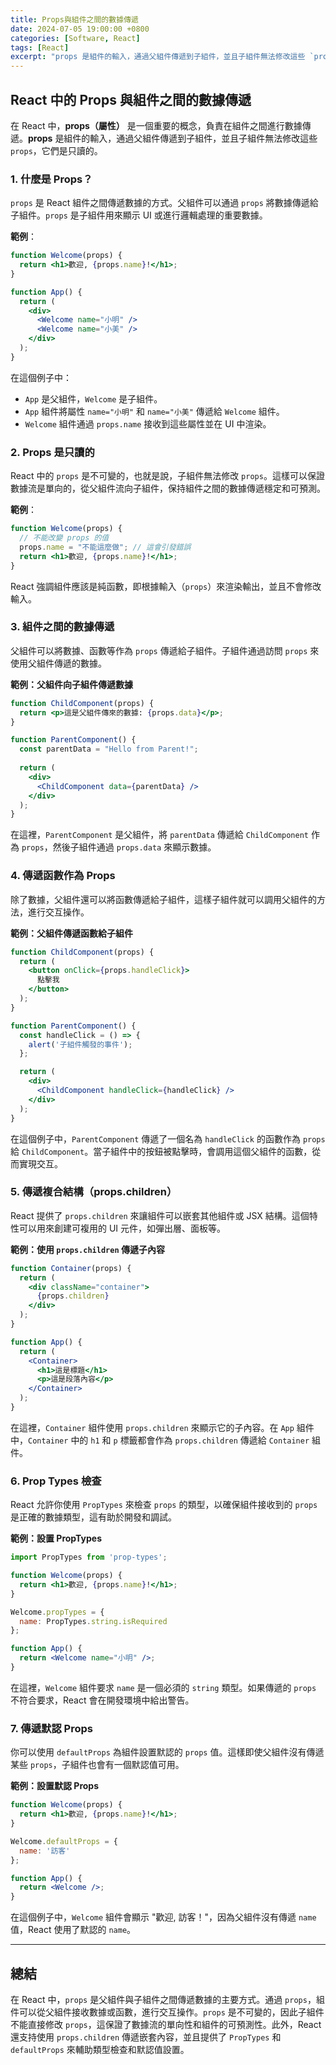 ```yaml
---
title: Props與組件之間的數據傳遞
date: 2024-07-05 19:00:00 +0800
categories: [Software, React]
tags: [React] 
excerpt: "props 是組件的輸入，通過父組件傳遞到子組件，並且子組件無法修改這些 `props`，它們是唯讀的"
---
```


## React 中的 Props 與組件之間的數據傳遞

在 React 中，**props（屬性）** 是一個重要的概念，負責在組件之間進行數據傳遞。**props** 是組件的輸入，通過父組件傳遞到子組件，並且子組件無法修改這些 `props`，它們是只讀的。

### 1. **什麼是 Props？**
`props` 是 React 組件之間傳遞數據的方式。父組件可以通過 `props` 將數據傳遞給子組件。`props` 是子組件用來顯示 UI 或進行邏輯處理的重要數據。

**範例**：
```jsx
function Welcome(props) {
  return <h1>歡迎, {props.name}!</h1>;
}

function App() {
  return (
    <div>
      <Welcome name="小明" />
      <Welcome name="小美" />
    </div>
  );
}
```

在這個例子中：
- `App` 是父組件，`Welcome` 是子組件。
- `App` 組件將屬性 `name="小明"` 和 `name="小美"` 傳遞給 `Welcome` 組件。
- `Welcome` 組件通過 `props.name` 接收到這些屬性並在 UI 中渲染。

### 2. **Props 是只讀的**
React 中的 `props` 是不可變的，也就是說，子組件無法修改 `props`。這樣可以保證數據流是單向的，從父組件流向子組件，保持組件之間的數據傳遞穩定和可預測。

**範例**：
```jsx
function Welcome(props) {
  // 不能改變 props 的值
  props.name = "不能這麼做"; // 這會引發錯誤
  return <h1>歡迎, {props.name}!</h1>;
}
```

React 強調組件應該是純函數，即根據輸入（`props`）來渲染輸出，並且不會修改輸入。

### 3. **組件之間的數據傳遞**
父組件可以將數據、函數等作為 `props` 傳遞給子組件。子組件通過訪問 `props` 來使用父組件傳遞的數據。

**範例：父組件向子組件傳遞數據**
```jsx
function ChildComponent(props) {
  return <p>這是父組件傳來的數據: {props.data}</p>;
}

function ParentComponent() {
  const parentData = "Hello from Parent!";
  
  return (
    <div>
      <ChildComponent data={parentData} />
    </div>
  );
}
```

在這裡，`ParentComponent` 是父組件，將 `parentData` 傳遞給 `ChildComponent` 作為 `props`，然後子組件通過 `props.data` 來顯示數據。

### 4. **傳遞函數作為 Props**
除了數據，父組件還可以將函數傳遞給子組件，這樣子組件就可以調用父組件的方法，進行交互操作。

**範例：父組件傳遞函數給子組件**
```jsx
function ChildComponent(props) {
  return (
    <button onClick={props.handleClick}>
      點擊我
    </button>
  );
}

function ParentComponent() {
  const handleClick = () => {
    alert('子組件觸發的事件');
  };

  return (
    <div>
      <ChildComponent handleClick={handleClick} />
    </div>
  );
}
```

在這個例子中，`ParentComponent` 傳遞了一個名為 `handleClick` 的函數作為 `props` 給 `ChildComponent`。當子組件中的按鈕被點擊時，會調用這個父組件的函數，從而實現交互。

### 5. **傳遞複合結構（props.children）**
React 提供了 `props.children` 來讓組件可以嵌套其他組件或 JSX 結構。這個特性可以用來創建可複用的 UI 元件，如彈出層、面板等。

**範例：使用 `props.children` 傳遞子內容**
```jsx
function Container(props) {
  return (
    <div className="container">
      {props.children}
    </div>
  );
}

function App() {
  return (
    <Container>
      <h1>這是標題</h1>
      <p>這是段落內容</p>
    </Container>
  );
}
```

在這裡，`Container` 組件使用 `props.children` 來顯示它的子內容。在 `App` 組件中，`Container` 中的 `h1` 和 `p` 標籤都會作為 `props.children` 傳遞給 `Container` 組件。

### 6. **Prop Types 檢查**
React 允許你使用 `PropTypes` 來檢查 `props` 的類型，以確保組件接收到的 `props` 是正確的數據類型，這有助於開發和調試。

**範例：設置 PropTypes**
```jsx
import PropTypes from 'prop-types';

function Welcome(props) {
  return <h1>歡迎, {props.name}!</h1>;
}

Welcome.propTypes = {
  name: PropTypes.string.isRequired
};

function App() {
  return <Welcome name="小明" />;
}
```

在這裡，`Welcome` 組件要求 `name` 是一個必須的 `string` 類型。如果傳遞的 `props` 不符合要求，React 會在開發環境中給出警告。

### 7. **傳遞默認 Props**
你可以使用 `defaultProps` 為組件設置默認的 `props` 值。這樣即使父組件沒有傳遞某些 `props`，子組件也會有一個默認值可用。

**範例：設置默認 Props**
```jsx
function Welcome(props) {
  return <h1>歡迎, {props.name}!</h1>;
}

Welcome.defaultProps = {
  name: '訪客'
};

function App() {
  return <Welcome />;
}
```

在這個例子中，`Welcome` 組件會顯示 "歡迎, 訪客！"，因為父組件沒有傳遞 `name` 值，React 使用了默認的 `name`。

---

## 總結
在 React 中，`props` 是父組件與子組件之間傳遞數據的主要方式。通過 `props`，組件可以從父組件接收數據或函數，進行交互操作。`props` 是不可變的，因此子組件不能直接修改 `props`，這保證了數據流的單向性和組件的可預測性。此外，React 還支持使用 `props.children` 傳遞嵌套內容，並且提供了 `PropTypes` 和 `defaultProps` 來輔助類型檢查和默認值設置。
